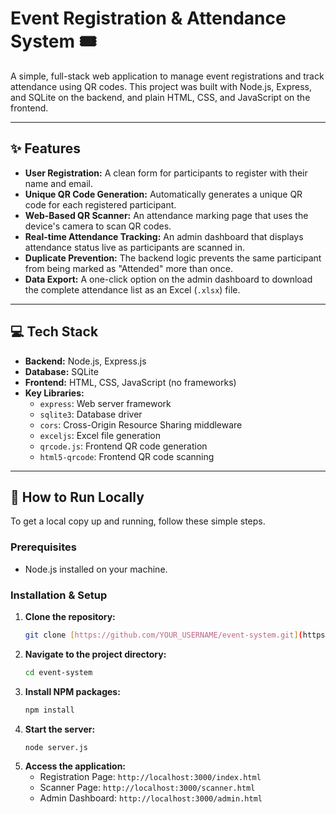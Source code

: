 # Event Registration & Attendance System 🎟️

A simple, full-stack web application to manage event registrations and track attendance using QR codes. This project was built with Node.js, Express, and SQLite on the backend, and plain HTML, CSS, and JavaScript on the frontend.



---

## ✨ Features

* **User Registration:** A clean form for participants to register with their name and email.
* **Unique QR Code Generation:** Automatically generates a unique QR code for each registered participant.
* **Web-Based QR Scanner:** An attendance marking page that uses the device's camera to scan QR codes.
* **Real-time Attendance Tracking:** An admin dashboard that displays attendance status live as participants are scanned in.
* **Duplicate Prevention:** The backend logic prevents the same participant from being marked as "Attended" more than once.
* **Data Export:** A one-click option on the admin dashboard to download the complete attendance list as an Excel (`.xlsx`) file.

---

## 💻 Tech Stack

* **Backend:** Node.js, Express.js
* **Database:** SQLite
* **Frontend:** HTML, CSS, JavaScript (no frameworks)
* **Key Libraries:**
    * `express`: Web server framework
    * `sqlite3`: Database driver
    * `cors`: Cross-Origin Resource Sharing middleware
    * `exceljs`: Excel file generation
    * `qrcode.js`: Frontend QR code generation
    * `html5-qrcode`: Frontend QR code scanning

---

## 🚀 How to Run Locally

To get a local copy up and running, follow these simple steps.

### **Prerequisites**

* Node.js installed on your machine.

### **Installation & Setup**

1.  **Clone the repository:**
    ```bash
    git clone [https://github.com/YOUR_USERNAME/event-system.git](https://github.com/YOUR_USERNAME/event-system.git)
    ```
2.  **Navigate to the project directory:**
    ```bash
    cd event-system
    ```
3.  **Install NPM packages:**
    ```bash
    npm install
    ```
4.  **Start the server:**
    ```bash
    node server.js
    ```
5.  **Access the application:**
    * Registration Page: `http://localhost:3000/index.html`
    * Scanner Page: `http://localhost:3000/scanner.html`
    * Admin Dashboard: `http://localhost:3000/admin.html`